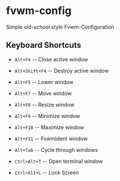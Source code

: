 # fvwm-config
Simple old-school style Fvwm-Configuration

Keyboard Shortcuts
------------------
* `Alt+F4` -- Close active window
* `Alt+Shift+F4` -- Destroy active window
* `Alt+F5` -- Lower window
* `Alt+F7` -- Move window
* `Alt+F8` -- Resize window
* `Alt+F9` -- Minimize window
* `Alt+F10` -- Maximize window
* `Alt+F11` -- FvwmIdent window

* `Alt+Tab` -- Cycle through windows

* `Ctrl+Alt+T` -- Open terminal window
* `Ctrl+Alt+L` -- Lock Screen

